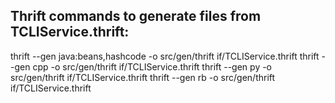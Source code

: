 Thrift commands to generate files from TCLIService.thrift:
--------------------
thrift --gen java:beans,hashcode -o src/gen/thrift if/TCLIService.thrift
thrift --gen cpp -o src/gen/thrift if/TCLIService.thrift
thrift --gen py -o src/gen/thrift if/TCLIService.thrift
thrift --gen rb -o src/gen/thrift if/TCLIService.thrift
